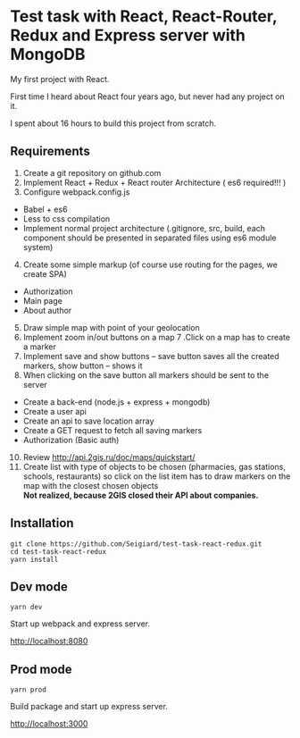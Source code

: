 # Test task with React, React-Router, Redux and Express server with MongoDB

My first project with React. 

First time I heard about React four years ago, but never had any project on it. 

I spent about 16 hours to build this project from scratch.

## Requirements

1. Create a git repository on github.com
2. Implement React + Redux + React router Architecture ( es6 required!!! )
3. Configure webpack.config.js 
  * Babel + es6
  * Less to css compilation
  * Implement normal project architecture (.gitignore, src, build, each component should be presented in separated files using es6 module system)
4. Create some simple markup (of course use routing for the pages, we create SPA)
  * Authorization
  * Main page
  * About author
5. Draw simple map with point of your geolocation
6. Implement zoom in/out buttons on a map
7 .Click on a map has to create a marker
8. Implement save and show buttons – save button saves all the created markers, show button – shows it
9. When clicking on the save button all markers should be sent to the server
  * Create a back-end (node.js + express + mongodb)
  * Create  a user api
  * Create an api to save location array
  * Create a GET request to fetch all saving markers
  * Authorization (Basic auth)
10. Review http://api.2gis.ru/doc/maps/quickstart/
11. Create list with type of objects to be chosen (pharmacies, gas stations, schools,  restaurants) so click on the list item has to draw markers on the map with the closest chosen objects    
**Not realized, because 2GIS closed their API about companies.**


## Installation

    git clone https://github.com/Seigiard/test-task-react-redux.git
    cd test-task-react-redux
    yarn install
    
## Dev mode    

    yarn dev

Start up webpack and express server. 

[http://localhost:8080](http://localhost:8080)

## Prod mode 

    yarn prod
 
Build package and start up express server.

[http://localhost:3000](http://localhost:3000)
